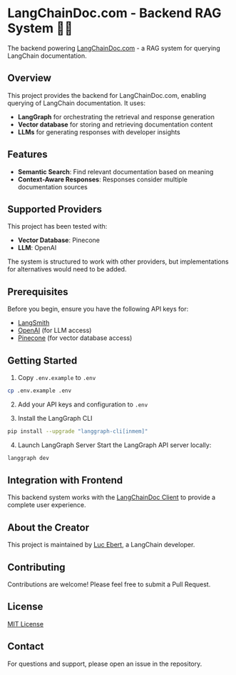 # LangChainDoc.com - Backend RAG System 🦜🔗

The backend powering [LangChainDoc.com](https://langchaindoc.com) - a RAG system for querying LangChain documentation.

## Overview

This project provides the backend for LangChainDoc.com, enabling querying of LangChain documentation. It uses:

- **LangGraph** for orchestrating the retrieval and response generation
- **Vector database** for storing and retrieving documentation content
- **LLMs** for generating responses with developer insights

## Features

- **Semantic Search**: Find relevant documentation based on meaning
- **Context-Aware Responses**: Responses consider multiple documentation sources

## Supported Providers

This project has been tested with:
- **Vector Database**: Pinecone
- **LLM**: OpenAI

The system is structured to work with other providers, but implementations for alternatives would need to be added.

## Prerequisites
  Before you begin, ensure you have the following API keys for:
        
- [LangSmith](https://smith.langchain.com/settings?_gl=1*1abavxa*_ga*MTExOTQ4NDEzMy4xNzQ4ODcyNzQ3*_ga_47WX3HKKY2*czE3NDg4NzI3NDYkbzEkZzEkdDE3NDg4NzQ3OTAkajMxJGwwJGgw)
- [OpenAI](https://platform.openai.com/signup) (for LLM access)
- [Pinecone](https://www.pinecone.io/start/) (for vector database access)
## Getting Started

1. Copy `.env.example` to `.env`
```bash
cp .env.example .env 
```
2. Add your API keys and configuration to `.env`

3. Install the LangGraph CLI
```bash
pip install --upgrade "langgraph-cli[inmem]"
```

4. Launch LangGraph Server
Start the LangGraph API server locally:

```bash
langgraph dev
```

## Integration with Frontend

This backend system works with the [LangChainDoc Client](https://github.com/lucebert/langchain-doc-client) to provide a complete user experience.

## About the Creator

This project is maintained by [Luc Ebert](https://www.linkedin.com/in/luc-ebert/), a LangChain developer.

## Contributing

Contributions are welcome! Please feel free to submit a Pull Request.

## License

[MIT License](LICENSE)

## Contact

For questions and support, please open an issue in the repository.

